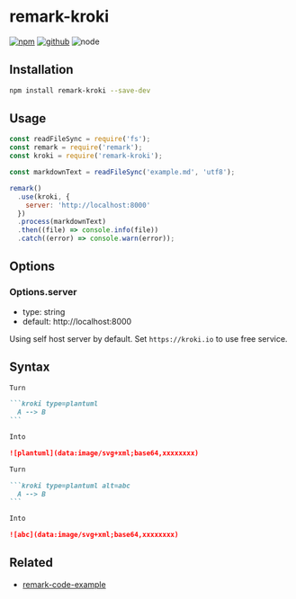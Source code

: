 # remark-kroki

[![npm][npm-badge]][npm-url]
[![github][github-badge]][github-url]
![node][node-badge]

[npm-url]: https://www.npmjs.com/package/remark-kroki
[npm-badge]: https://img.shields.io/npm/v/remark-kroki.svg?style=flat-square&logo=npm
[github-url]: https://github.com/nice-move/remark-kroki
[github-badge]: https://img.shields.io/npm/l/remark-kroki.svg?style=flat-square&colorB=blue&logo=github
[node-badge]: https://img.shields.io/node/v/remark-kroki.svg?style=flat-square&colorB=green&logo=node.js

## Installation

```sh
npm install remark-kroki --save-dev
```

## Usage

```cjs
const readFileSync = require('fs');
const remark = require('remark');
const kroki = require('remark-kroki');

const markdownText = readFileSync('example.md', 'utf8');

remark()
  .use(kroki, {
    server: 'http://localhost:8000'
  })
  .process(markdownText)
  .then((file) => console.info(file))
  .catch((error) => console.warn(error));
```

## Options

### Options.server

- type: string
- default: http://localhost:8000

Using self host server by default. Set `https://kroki.io` to use free service.

## Syntax

````markdown
Turn

```kroki type=plantuml
  A --> B
```

Into

![plantuml](data:image/svg+xml;base64,xxxxxxxx)
````

````markdown
Turn

```kroki type=plantuml alt=abc
  A --> B
```

Into

![abc](data:image/svg+xml;base64,xxxxxxxx)
````

## Related

- [remark-code-example](https://github.com/nice-move/remark-code-example)
